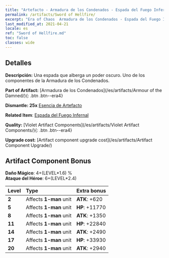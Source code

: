```yaml
---
title: "Artefacto - Armadura de los Condenados - Espada del Fuego Infernal"
permalink: /artifacts/Sword of Hellfire/
excerpt: "Era of Chaos  Armadura de los Condenados - Espada del Fuego Infernal. Una espada que alberga un poder oscuro. Uno de los componentes de la Armadura de los Condenados."
last_modified_at: 2021-04-21
locale: es
ref: "Sword of Hellfire.md"
toc: false
classes: wide
---
```




## Detalles

 **Descripción:** Una espada que alberga un poder oscuro. Uno de los componentes de la Armadura de los Condenados.

 **Part of Artifact:** [Armadura de los Condenados](/es/artifacts/Armour of the Damned/){: .btn .btn--era4}

 **Dismantle: 25x** [Esencia de Artefacto](/es/Items/con_905/)

 **Related Item**: [Espada del Fuego Infernal](/es/Items/art_121/)

 **Quality:** [Violet Artifact Components](/es/artifacts/Violet Artifact Components/){: .btn .btn--era4}

 **Upgrade cost:** [Artifact component upgrade cost](/es/artifacts/Artifact Component Upgrade/)

## Artifact Component Bonus

  **Daño Mágico**: 4+(LEVEL\*1.6) %<br/>**Ataque del Héroe**: 6+(LEVEL\*2.4)

  |  Level  | Type |    Extra bonus  | 
  |:--------|:-----|:----------------| 
  | **2** | Affects **1-man** unit | **ATK**: +620 | 
  | **5** | Affects **1-man** unit | **HP**: +11770 | 
  | **8** | Affects **1-man** unit | **ATK**: +1350 | 
  | **11** | Affects **1-man** unit | **HP**: +22840 | 
  | **14** | Affects **1-man** unit | **ATK**: +2490 | 
  | **17** | Affects **1-man** unit | **HP**: +33930 | 
  | **20** | Affects **1-man** unit | **ATK**: +2940 | 

